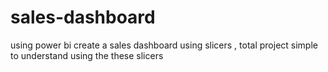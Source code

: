 # sales-dashboard
using power bi create a sales dashboard using slicers , total project simple to understand using the these slicers 
